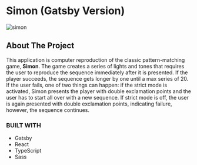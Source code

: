 # Simon (Gatsby Version)

![simon](https://github.com/Deryx/simon-gatsby/assets/4378566/8388cc77-ee1a-421f-99a1-c7a8aac5f00e)

## About The Project
This application is computer reproduction of the classic pattern-matching game, **Simon**. The game creates a series of lights and tones that requires the user to reproduce the sequence immediately after it is presented. If the player succeeds, the sequence gets longer by one until a max series of 20. If the user fails, one of two things can happen: if the strict mode is activated, Simon presents the player with double exclamation points and the user has to start all over with a new sequence. If strict mode is off, the user is again presented with double exclamation points, indicating failure, however, the sequence continues.

### BUILT WITH
- Gatsby
- React
- TypeScript
- Sass
